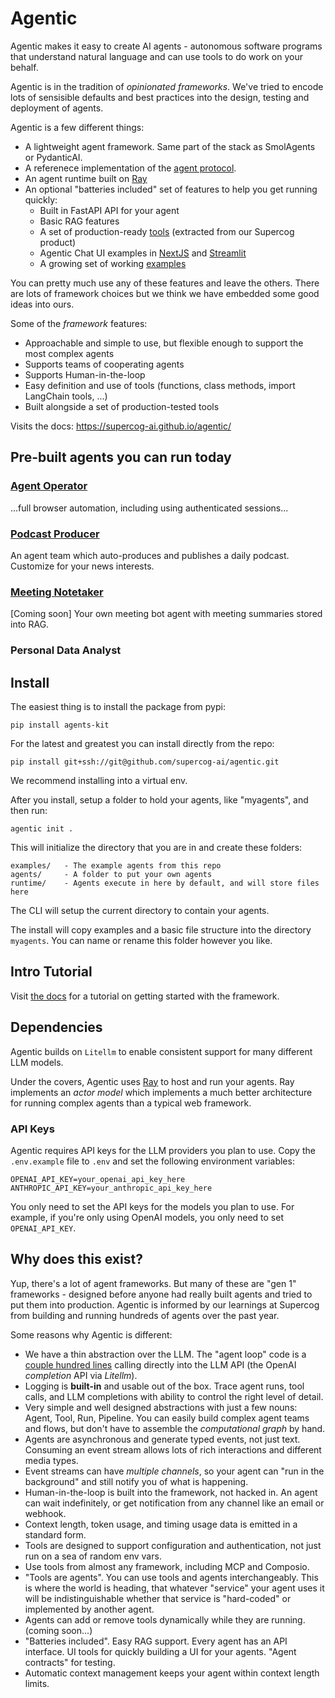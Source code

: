 # Agentic

Agentic makes it easy to create AI agents - autonomous software programs that understand natural language
and can use tools to do work on your behalf.

Agentic is in the tradition of _opinionated frameworks_. We've tried to encode lots of sensisible
defaults and best practices into the design, testing and deployment of agents. 

Agentic is a few different things:

- A lightweight agent framework. Same part of the stack as SmolAgents or PydanticAI.
- A referenece implementation of the [agent protocol](https://github.com/supercog-ai/agent-protocol).
- An agent runtime built on [Ray](https://github.com/ray-project/ray)
- An optional "batteries included" set of features to help you get running quickly:
  * Built in FastAPI API for your agent
  * Basic RAG features
  * A set of production-ready [tools](https://github.com/supercog-ai/agentic/tree/main/src/agentic/tools) (extracted from our Supercog product)
  * Agentic Chat UI examples in [NextJS](https://github.com/supercog-ai/agentic/tree/main/src/agentic/ui/next-js) and [Streamlit](https://github.com/supercog-ai/agentic/tree/main/src/agentic/ui)
  * A growing set of working [examples](https://github.com/supercog-ai/agentic/tree/main/examples)

You can pretty much use any of these features and leave the others. There are lots of framework choices but we think we have
embedded some good ideas into ours.

Some of the _framework_ features:

- Approachable and simple to use, but flexible enough to support the most complex agents
- Supports teams of cooperating agents
- Supports Human-in-the-loop
- Easy definition and use of tools (functions, class methods, import LangChain tools, ...)
- Built alongside a set of production-tested tools

Visits the docs: https://supercog-ai.github.io/agentic/

## Pre-built agents you can run today

### [Agent Operator](https://github.com/supercog-ai/agentic/blob/main/examples/operator_agent.py)

...full browser automation, including using authenticated sessions...

### [Podcast Producer](https://github.com/supercog-ai/agentic/blob/main/examples/podcast.py)

An agent team which auto-produces and publishes a daily podcast. Customize for your news interests.

### [Meeting Notetaker](https://github.com/supercog-ai/agentic/blob/main/examples/meeting_notetaker.py)

[Coming soon] Your own meeting bot agent with meeting summaries stored into RAG.

### Personal Data Analyst

## Install

The easiest thing is to install the package from pypi:

`pip install agents-kit`

For the latest and greatest you can install directly from the repo:

`pip install git+ssh://git@github.com/supercog-ai/agentic.git`

We recommend installing into a virtual env.

After you install, setup a folder to hold your agents, like "myagents", and then run:

`agentic init .`

This will initialize the directory that you are in and create these folders:

    examples/   - The example agents from this repo
    agents/     - A folder to put your own agents
    runtime/    - Agents execute in here by default, and will store files here

The CLI will setup the current directory to contain your agents.

The install will copy examples and a basic file structure into the directory `myagents`. You can name
or rename this folder however you like.

## Intro Tutorial

Visit [the docs](https://supercog-ai.github.io/agentic/) for a tutorial on getting started
with the framework.

## Dependencies

Agentic builds on `Litellm` to enable consistent support for many different LLM models.

Under the covers, Agentic uses [Ray](https://github.com/ray-project/ray) to host and
run your agents. Ray implements an _actor model_ which implements a much better 
architecture for running complex agents than a typical web framework.

### API Keys

Agentic requires API keys for the LLM providers you plan to use. Copy the `.env.example` file to `.env` and set the following environment variables:

```
OPENAI_API_KEY=your_openai_api_key_here
ANTHROPIC_API_KEY=your_anthropic_api_key_here
```

You only need to set the API keys for the models you plan to use. For example, if you're only using OpenAI models, you only need to set `OPENAI_API_KEY`.

## Why does this exist?

Yup, there's a lot of agent frameworks. But many of these are "gen 1" frameworks - designed
before anyone had really built agents and tried to put them into production. Agentic is informed
by our learnings at Supercog from building and running hundreds of agents over the past year.

Some reasons why Agentic is different:

- We have a thin abstraction over the LLM. The "agent loop" code is a 
[couple hundred lines](./src/agentic/actor_agents.py) 
calling directly into the LLM API (the OpenAI _completion_ API via _Litellm_).
- Logging is **built-in** and usable out of the box. Trace agent runs, tool calls, and LLM completions
with ability to control the right level of detail.
- Very simple and well designed abstractions with just a few nouns: Agent, Tool, Run, Pipeline. You can easily
build complex agent teams and flows, but don't have to assemble the _computational graph_ by hand.
- Agents are asynchronous and generate typed events, not just text. Consuming an event stream
allows lots of rich interactions and different media types.
- Event streams can have _multiple channels_, so your agent can "run in the background" and
still notify you of what is happening.
- Human-in-the-loop is built into the framework, not hacked in. An agent can wait indefinitely,
or get notification from any channel like an email or webhook.
- Context length, token usage, and timing usage data is emitted in a standard form.
- Tools are designed to support configuration and authentication, not just run on a sea of random env vars.
- Use tools from almost any framework, including MCP and Composio.
- "Tools are agents". You can use tools and agents interchangeably. This is where the world is heading, that 
whatever "service" your agent uses it will be indistinguishable whether that service is "hard-coded" or
implemented by another agent.
- Agents can add or remove tools dynamically while they are running.
(coming soon...)
- "Batteries included". Easy RAG support. Every agent has an API interface. UI tools for quickly
building a UI for your agents. "Agent contracts" for testing.
- Automatic context management keeps your agent within context length limits.



